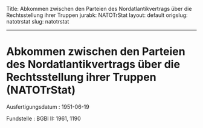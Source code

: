 Title: Abkommen zwischen den Parteien des Nordatlantikvertrags über die Rechtsstellung
  ihrer Truppen
jurabk: NATOTrStat
layout: default
origslug: natotrstat
slug: natotrstat

---

# Abkommen zwischen den Parteien des Nordatlantikvertrags über die Rechtsstellung ihrer Truppen (NATOTrStat)

Ausfertigungsdatum
:   1951-06-19

Fundstelle
:   BGBl II: 1961, 1190

